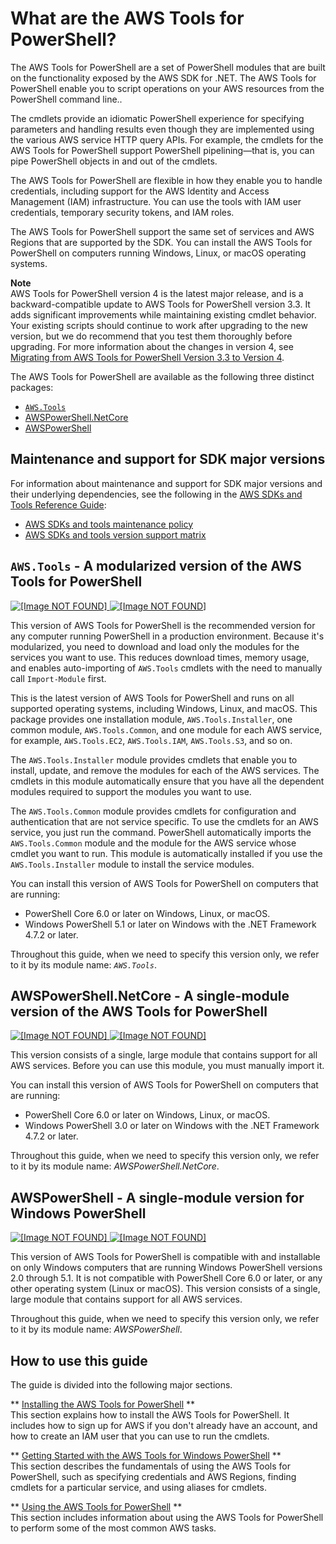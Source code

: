 # What are the AWS Tools for PowerShell?<a name="pstools-welcome"></a>

The AWS Tools for PowerShell are a set of PowerShell modules that are built on the functionality exposed by the AWS SDK for \.NET\. The AWS Tools for PowerShell enable you to script operations on your AWS resources from the PowerShell command line\.\.

The cmdlets provide an idiomatic PowerShell experience for specifying parameters and handling results even though they are implemented using the various AWS service HTTP query APIs\. For example, the cmdlets for the AWS Tools for PowerShell support PowerShell pipelining—that is, you can pipe PowerShell objects in and out of the cmdlets\.

The AWS Tools for PowerShell are flexible in how they enable you to handle credentials, including support for the AWS Identity and Access Management \(IAM\) infrastructure\. You can use the tools with IAM user credentials, temporary security tokens, and IAM roles\.

The AWS Tools for PowerShell support the same set of services and AWS Regions that are supported by the SDK\. You can install the AWS Tools for PowerShell on computers running Windows, Linux, or macOS operating systems\.

**Note**  
AWS Tools for PowerShell version 4 is the latest major release, and is a backward\-compatible update to AWS Tools for PowerShell version 3\.3\. It adds significant improvements while maintaining existing cmdlet behavior\. Your existing scripts should continue to work after upgrading to the new version, but we do recommend that you test them thoroughly before upgrading\. For more information about the changes in version 4, see [Migrating from AWS Tools for PowerShell Version 3\.3 to Version 4](v4migration.md)\.

The AWS Tools for PowerShell are available as the following three distinct packages:
+ [`AWS.Tools`](#pwsh_structure_pstools)
+ [AWSPowerShell\.NetCore](#pwsh_structure_pscore)
+ [AWSPowerShell](#pwsh_structure_psoldwin)

## Maintenance and support for SDK major versions<a name="sdks-major-versions-maintenance-support"></a>

For information about maintenance and support for SDK major versions and their underlying dependencies, see the following in the [AWS SDKs and Tools Reference Guide](https://docs.aws.amazon.com/sdkref/latest/guide/overview.html):
+ [AWS SDKs and tools maintenance policy](https://docs.aws.amazon.com/sdkref/latest/guide/maint-policy.html)
+ [AWS SDKs and tools version support matrix](https://docs.aws.amazon.com/sdkref/latest/guide/version-support-matrix.html)

## `AWS.Tools` \- A modularized version of the AWS Tools for PowerShell<a name="pwsh_structure_pstools"></a>

[ ![\[Image NOT FOUND\]](http://docs.aws.amazon.com/powershell/latest/userguide/images/PowerShell%20Gallery-AWS.Tools-blue.png) ](https://www.powershellgallery.com/packages/AWS.Tools.Common) [ ![\[Image NOT FOUND\]](http://docs.aws.amazon.com/powershell/latest/userguide/images/ZIP-Archive-AWS.Tools-yellow.png) ](https://sdk-for-net.amazonwebservices.com/ps/v4/latest/AWS.Tools.zip)

This version of AWS Tools for PowerShell is the recommended version for any computer running PowerShell in a production environment\. Because it's modularized, you need to download and load only the modules for the services you want to use\. This reduces download times, memory usage, and enables auto\-importing of `AWS.Tools` cmdlets with the need to manually call `Import-Module` first\.

This is the latest version of AWS Tools for PowerShell and runs on all supported operating systems, including Windows, Linux, and macOS\. This package provides one installation module, `AWS.Tools.Installer`, one common module, `AWS.Tools.Common`, and one module for each AWS service, for example, `AWS.Tools.EC2`, `AWS.Tools.IAM`, `AWS.Tools.S3`, and so on\.

The `AWS.Tools.Installer` module provides cmdlets that enable you to install, update, and remove the modules for each of the AWS services\. The cmdlets in this module automatically ensure that you have all the dependent modules required to support the modules you want to use\.

The `AWS.Tools.Common` module provides cmdlets for configuration and authentication that are not service specific\. To use the cmdlets for an AWS service, you just run the command\. PowerShell automatically imports the `AWS.Tools.Common` module and the module for the AWS service whose cmdlet you want to run\. This module is automatically installed if you use the `AWS.Tools.Installer` module to install the service modules\.

You can install this version of AWS Tools for PowerShell on computers that are running:
+ PowerShell Core 6\.0 or later on Windows, Linux, or macOS\.
+ Windows PowerShell 5\.1 or later on Windows with the \.NET Framework 4\.7\.2 or later\.

Throughout this guide, when we need to specify this version only, we refer to it by its module name: *`AWS.Tools`*\.

## AWSPowerShell\.NetCore \- A single\-module version of the AWS Tools for PowerShell<a name="pwsh_structure_pscore"></a>

[ ![\[Image NOT FOUND\]](http://docs.aws.amazon.com/powershell/latest/userguide/images/PowerShell-Gallery-AWSPowerShell.NetCore-blue.png) ](https://www.powershellgallery.com/packages/AWSPowerShell.NetCore/) [ ![\[Image NOT FOUND\]](http://docs.aws.amazon.com/powershell/latest/userguide/images/ZIP-Archive-AWSPowerShell.NetCore-yellow.png)](https://sdk-for-net.amazonwebservices.com/ps/v4/latest/AWSPowerShell.NetCore.zip)

This version consists of a single, large module that contains support for all AWS services\. Before you can use this module, you must manually import it\.

You can install this version of AWS Tools for PowerShell on computers that are running:
+ PowerShell Core 6\.0 or later on Windows, Linux, or macOS\.
+ Windows PowerShell 3\.0 or later on Windows with the \.NET Framework 4\.7\.2 or later\.

Throughout this guide, when we need to specify this version only, we refer to it by its module name: *AWSPowerShell\.NetCore*\.

## AWSPowerShell \- A single\-module version for Windows PowerShell<a name="pwsh_structure_psoldwin"></a>

[ ![\[Image NOT FOUND\]](http://docs.aws.amazon.com/powershell/latest/userguide/images/PowerShell-Gallery-AWSPowerShell-blue.png) ](https://www.powershellgallery.com/packages/AWSPowerShell/) [ ![\[Image NOT FOUND\]](http://docs.aws.amazon.com/powershell/latest/userguide/images/ZIP-20Archive-AWSPowerShell-yellow.png)](https://sdk-for-net.amazonwebservices.com/ps/v4/latest/AWSPowerShell.zip)

This version of AWS Tools for PowerShell is compatible with and installable on only Windows computers that are running Windows PowerShell versions 2\.0 through 5\.1\. It is not compatible with PowerShell Core 6\.0 or later, or any other operating system \(Linux or macOS\)\. This version consists of a single, large module that contains support for all AWS services\.

Throughout this guide, when we need to specify this version only, we refer to it by its module name: *AWSPowerShell*\.

## How to use this guide<a name="how-to-use-this-guide"></a>

The guide is divided into the following major sections\.

** [Installing the AWS Tools for PowerShell](pstools-getting-set-up.md) **  
This section explains how to install the AWS Tools for PowerShell\. It includes how to sign up for AWS if you don't already have an account, and how to create an IAM user that you can use to run the cmdlets\.

** [Getting Started with the AWS Tools for Windows PowerShell](pstools-getting-started.md) **  
This section describes the fundamentals of using the AWS Tools for PowerShell, such as specifying credentials and AWS Regions, finding cmdlets for a particular service, and using aliases for cmdlets\.

** [Using the AWS Tools for PowerShell](pstools-using.md) **  
This section includes information about using the AWS Tools for PowerShell to perform some of the most common AWS tasks\.
